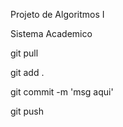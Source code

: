 Projeto de Algoritmos I

Sistema Academico 

git pull 

git add .

git commit -m 'msg aqui' 

git push